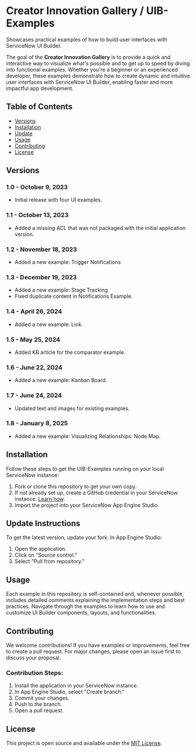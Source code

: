 # Creator Innovation Gallery / UIB-Examples

Showcases practical examples of how to build user interfaces with ServiceNow UI Builder.

The goal of the **Creator Innovation Gallery** is to provide a quick and interactive way to visualize what's possible and to get up to speed by diving into functional examples. Whether you're a beginner or an experienced developer, these examples demonstrate how to create dynamic and intuitive user interfaces with ServiceNow UI Builder, enabling faster and more impactful app development.

## Table of Contents

- [Versions](#versions)
- [Installation](#installation)
- [Update](#update)
- [Usage](#usage)
- [Contributing](#contributing)
- [License](#license)

## Versions

### 1.0 - October 9, 2023
- Initial release with four UI examples.

### 1.1 - October 13, 2023
- Added a missing ACL that was not packaged with the initial application version.

### 1.2 - November 18, 2023
- Added a new example: Trigger Notifications

### 1.3 - December 19, 2023
- Added a new example: Stage Tracking
- Fixed duplicate content in Notifications Example.

### 1.4 - April 26, 2024
- Added a new example: Link.

### 1.5 - May 25, 2024
- Added KB article for the comparator example.

### 1.6 - June 22, 2024
- Added a new example: Kanban Board.

### 1.7 - June 24, 2024
- Updated text and images for existing examples.

### 1.8 - January 8, 2025
- Added a new example: Visualizing Relationships: Node Map.

## Installation

Follow these steps to get the UIB-Examples running on your local ServiceNow instance:

1. Fork or clone this repository to get your own copy.
2. If not already set up, create a GitHub credential in your ServiceNow instance. [Learn how](https://support.servicenow.com/kb?id=kb_article_view&sysparm_article=KB0870863).
3. Import the project into your ServiceNow App Engine Studio.

## Update Instructions

To get the latest version, update your fork. In App Engine Studio:
1. Open the application.
2. Click on "Source control."
3. Select "Pull from repository."

## Usage

Each example in this repository is self-contained and, whenever possible, includes detailed comments explaining the implementation steps and best practices. Navigate through the examples to learn how to use and customize UI Builder components, layouts, and functionalities.

## Contributing

We welcome contributions! If you have examples or improvements, feel free to create a pull request. For major changes, please open an issue first to discuss your proposal.

### Contribution Steps:
1. Install the application in your ServiceNow instance.
2. In App Engine Studio, select "Create branch."
3. Commit your changes.
4. Push to the branch.
5. Open a pull request.

## License

This project is open source and available under the [MIT License](LICENSE).
